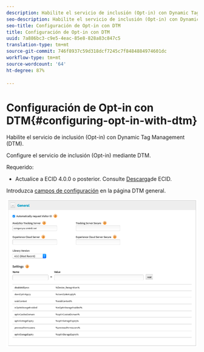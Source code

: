 ```yaml
---
description: Habilite el servicio de inclusión (Opt-in) con Dynamic Tag Management (DTM).
seo-description: Habilite el servicio de inclusión (Opt-in) con Dynamic Tag Management (DTM).
seo-title: Configuración de Opt-in con DTM
title: Configuración de Opt-in con DTM
uuid: 7a886bc3-c9e5-4eac-85e8-828a83c847c5
translation-type: tm+mt
source-git-commit: 746f8937c59d318dcf7245c7f8484884974601dc
workflow-type: tm+mt
source-wordcount: '64'
ht-degree: 87%

---
```



# Configuración de Opt-in con DTM{#configuring-opt-in-with-dtm}

Habilite el servicio de inclusión (Opt-in) con Dynamic Tag Management (DTM).

Configure el servicio de inclusión (Opt-in) mediante DTM.

Requerido:

* Actualice a ECID 4.0.0 o posterior. Consulte [Descarga](https://github.com/Adobe-Marketing-Cloud/id-service/releases)de ECID.

Introduzca [campos de configuración](/help/implementation-guides/opt-in-service/api.md) en la página DTM general.

![](assets/DTM-example.png)

